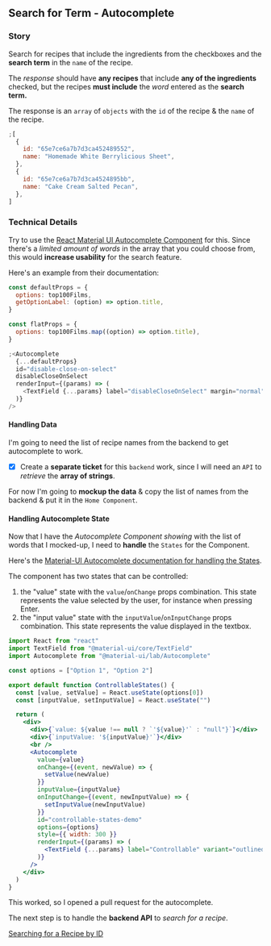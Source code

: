 ## Search for Term - Autocomplete

### Story

Search for recipes that include the ingredients from the checkboxes and the **search term** in the `name` of the recipe.

The _response_ should have **any recipes** that include **any of the ingredients** checked, but the recipes **must include** the _word_ entered as the **search term.**

The response is an `array` of `objects` with the `id` of the recipe & the `name` of the recipe.

```javascript
;[
  {
    id: "65e7ce6a7b7d3ca452489552",
    name: "Homemade White Berrylicious Sheet",
  },
  {
    id: "65e7ce6a7b7d3ca4524895bb",
    name: "Cake Cream Salted Pecan",
  },
]
```

### Technical Details

Try to use the [React Material UI Autocomplete Component](https://v4.mui.com/components/autocomplete/) for this.
Since there's a _limited amount of words_ in the array that you could choose from, this would **increase usability** for the search feature.

Here's an example from their documentation:

```js
const defaultProps = {
  options: top100Films,
  getOptionLabel: (option) => option.title,
}

const flatProps = {
  options: top100Films.map((option) => option.title),
}

;<Autocomplete
  {...defaultProps}
  id="disable-close-on-select"
  disableCloseOnSelect
  renderInput={(params) => (
    <TextField {...params} label="disableCloseOnSelect" margin="normal" />
  )}
/>
```

#### Handling Data

I'm going to need the list of recipe names from the backend to get autocomplete to work.

- [x] Create a **separate ticket** for this `backend` work, since I will need an `API` to _retrieve_ the **array of strings**.

For now I'm going to **mockup the data** & copy the list of names from the backend & put it in the `Home Component`.

#### Handling Autocomplete State

Now that I have the _Autocomplete Component showing_ with the list of words that I mocked-up, I need to **handle** the `States` for the Component.

Here's the [Material-UI Autocomplete documentation for handling the States](https://v4.mui.com/components/autocomplete/#controllable-states).

The component has two states that can be controlled:

1. the "value" state with the `value`/`onChange` props combination. This state represents the value selected by the user, for instance when pressing Enter.
2. the "input value" state with the `inputValue`/`onInputChange` props combination. This state represents the value displayed in the textbox.

```jsx
import React from "react"
import TextField from "@material-ui/core/TextField"
import Autocomplete from "@material-ui/lab/Autocomplete"

const options = ["Option 1", "Option 2"]

export default function ControllableStates() {
  const [value, setValue] = React.useState(options[0])
  const [inputValue, setInputValue] = React.useState("")

  return (
    <div>
      <div>{`value: ${value !== null ? `'${value}'` : "null"}`}</div>
      <div>{`inputValue: '${inputValue}'`}</div>
      <br />
      <Autocomplete
        value={value}
        onChange={(event, newValue) => {
          setValue(newValue)
        }}
        inputValue={inputValue}
        onInputChange={(event, newInputValue) => {
          setInputValue(newInputValue)
        }}
        id="controllable-states-demo"
        options={options}
        style={{ width: 300 }}
        renderInput={(params) => (
          <TextField {...params} label="Controllable" variant="outlined" />
        )}
      />
    </div>
  )
}
```

This worked, so I opened a pull request for the autocomplete.

The next step is to handle the **backend API** to _search for a recipe_.

[Searching for a Recipe by ID](Searching%20for%20a%20Recipe%20by%20ID.md)
